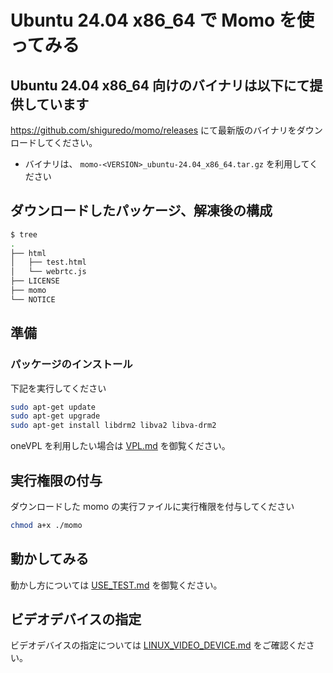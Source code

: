 # Ubuntu 24.04 x86_64 で Momo を使ってみる

## Ubuntu 24.04 x86_64 向けのバイナリは以下にて提供しています

<https://github.com/shiguredo/momo/releases> にて最新版のバイナリをダウンロードしてください。

- バイナリは、 `momo-<VERSION>_ubuntu-24.04_x86_64.tar.gz` を利用してください

## ダウンロードしたパッケージ、解凍後の構成

```bash
$ tree
.
├── html
│   ├── test.html
│   └── webrtc.js
├── LICENSE
├── momo
└── NOTICE
```

## 準備

### パッケージのインストール

下記を実行してください

```bash
sudo apt-get update
sudo apt-get upgrade
sudo apt-get install libdrm2 libva2 libva-drm2
```

oneVPL を利用したい場合は [VPL.md](VPL.md) を御覧ください。

## 実行権限の付与

ダウンロードした momo の実行ファイルに実行権限を付与してください

```bash
chmod a+x ./momo
```

## 動かしてみる

動かし方については [USE_TEST.md](USE_TEST.md) を御覧ください。

## ビデオデバイスの指定

ビデオデバイスの指定については [LINUX_VIDEO_DEVICE.md](LINUX_VIDEO_DEVICE.md) をご確認ください。
